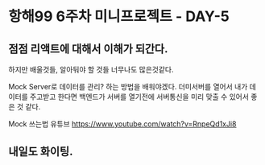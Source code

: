 # 항해99 6주차 미니프로젝트 - DAY-5

## 점점 리액트에 대해서 이해가 되간다.

하지만 배울것들, 알아둬야 할 것들 너무나도 많은것같다.

Mock Server로 데이터를 관리? 하는 방법을 배워야겠다. 더미서버를 열어서 내가 데이터를 주고받고 한다면
백엔드가 서버를 열기전에 서버통신을 미리 맞출 수 있어서 좋은 것 같다.

Mock 쓰는법 유튜브
https://www.youtube.com/watch?v=RnpeQd1xJi8

## 내일도 화이팅.
